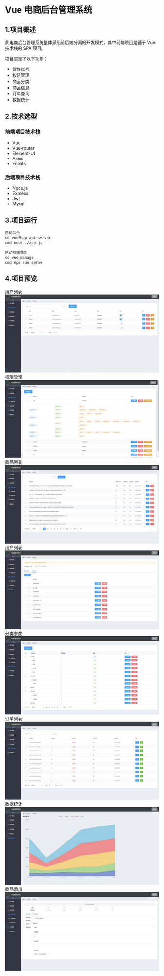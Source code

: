 # Vue 电商后台管理系统

## 1.项目概述

此电商后台管理系统整体采用前后端分离的开发模式，其中前端项目是基于 Vue 技术栈的 SPA 项目。

项目实现了以下功能：

- 管理账号
- 权限管理
- 商品分类
- 商品信息
- 订单查询
- 数据统计

## 2.技术选型

### 前端项目技术栈

- Vue
- Vue-router
- Element-UI
- Axios
- Echats

### 后端项目技术栈

- Node.js
- Express
- Jwt
- Mysql

## 3.项目运行

```
启动后台
cd vueShop-api-server
cmd node ./app.js

启动前端项目
cd vue_manage
cmd npm run serve

```

## 4.项目预览


用户列表
![image](/imgs/1.jpg)
权限管理
![image](/imgs/2.jpg)
商品列表
![image](/imgs/3.jpg)
用户列表
![image](/imgs/4.jpg)
分类参数
![image](/imgs/5.jpg)
订单列表
![image](/imgs/6.jpg)
数据统计
![image](/imgs/7.jpg)
商品添加
![image](/imgs/8.jpg)

